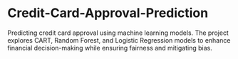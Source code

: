 # Credit-Card-Approval-Prediction
Predicting credit card approval using machine learning models. The project explores CART, Random Forest, and Logistic Regression models to enhance financial decision-making while ensuring fairness and mitigating bias.
